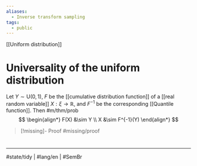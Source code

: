 ```yaml
---
aliases:
  - Inverse transform sampling
tags:
  - public
---
```

[[Uniform distribution]]
# Universality of the uniform distribution

Let $Y \sim \mathrm{U}(0,1)$,
$F$ be the [[cumulative distribution function]] of a [[real random variable]] $X : \xi \to \mathbb{R}$,
and $F^{-1}$ be the corresponding [[Quantile function]].
Then #m/thm/prob
$$
\begin{align*}
F(X) &\sim Y \\
X &\sim F^{-1}(Y)
\end{align*}
$$

> [!missing]- Proof
> #missing/proof

#
---
#state/tidy | #lang/en | #SemBr
